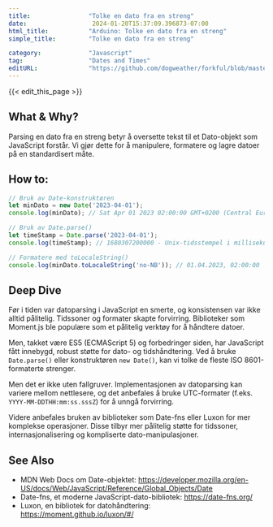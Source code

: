 ```yaml
---
title:                "Tolke en dato fra en streng"
date:                  2024-01-20T15:37:09.396873-07:00
html_title:           "Arduino: Tolke en dato fra en streng"
simple_title:         "Tolke en dato fra en streng"

category:             "Javascript"
tag:                  "Dates and Times"
editURL:              "https://github.com/dogweather/forkful/blob/master/content/no/javascript/parsing-a-date-from-a-string.md"
---
```


{{< edit_this_page >}}

## What & Why?
Parsing en dato fra en streng betyr å oversette tekst til et Dato-objekt som JavaScript forstår. Vi gjør dette for å manipulere, formatere og lagre datoer på en standardisert måte.

## How to:
```javascript
// Bruk av Date-konstruktøren
let minDato = new Date('2023-04-01');
console.log(minDato); // Sat Apr 01 2023 02:00:00 GMT+0200 (Central European Summer Time)

// Bruk av Date.parse()
let timeStamp = Date.parse('2023-04-01');
console.log(timeStamp); // 1680307200000 - Unix-tidsstempel i millisekunder

// Formatere med toLocaleString()
console.log(minDato.toLocaleString('no-NB')); // 01.04.2023, 02:00:00
```

## Deep Dive
Før i tiden var datoparsing i JavaScript en smerte, og konsistensen var ikke alltid pålitelig. Tidssoner og formater skapte forvirring. Biblioteker som Moment.js ble populære som et pålitelig verktøy for å håndtere datoer.

Men, takket være ES5 (ECMAScript 5) og forbedringer siden, har JavaScript fått innebygd, robust støtte for dato- og tidshåndtering. Ved å bruke `Date.parse()` eller konstruktøren `new Date()`, kan vi tolke de fleste ISO 8601-formaterte strenger.

Men det er ikke uten fallgruver. Implementasjonen av datoparsing kan variere mellom nettlesere, og det anbefales å bruke UTC-formater (f.eks. `YYYY-MM-DDTHH:mm:ss.sssZ`) for å unngå forvirring.

Videre anbefales bruken av biblioteker som Date-fns eller Luxon for mer komplekse operasjoner. Disse tilbyr mer pålitelig støtte for tidssoner, internasjonalisering og kompliserte dato-manipulasjoner.

## See Also
- MDN Web Docs om Date-objektet: https://developer.mozilla.org/en-US/docs/Web/JavaScript/Reference/Global_Objects/Date
- Date-fns, et moderne JavaScript-dato-bibliotek: https://date-fns.org/
- Luxon, en bibliotek for datohåndtering: https://moment.github.io/luxon/#/
